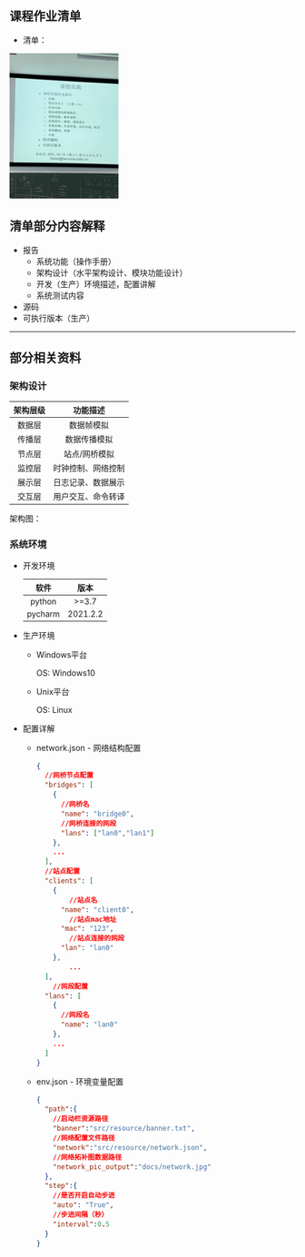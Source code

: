 ## 课程作业清单

* 清单：

<img src="141632709924_.pic_hd.jpg" alt="清单" style="zoom:25%;" />

## 清单部分内容解释

* 报告
  * 系统功能（操作手册）
  * 架构设计（水平架构设计、模块功能设计）
  * 开发（生产）环境描述，配置讲解
  * 系统测试内容
* 源码
* 可执行版本（生产）

---

## 部分相关资料

### 架构设计

|架构层级|功能描述|
|:-:|:-:|
|数据层|数据帧模拟|
|传播层|数据传播模拟|
|节点层|站点/网桥模拟|
|监控层|时钟控制、网络控制|
|展示层|日志记录、数据展示|
|交互层|用户交互、命令转译|

架构图：



### 系统环境

* 开发环境

  |软件|版本|
  |:-:|:-:|
  |python|>=3.7|
  |pycharm|2021.2.2|

* 生产环境

  * Windows平台

    OS: Windows10

  * Unix平台

    OS: Linux

* 配置详解

  * network.json - 网络结构配置

    ```json
    {
      //网桥节点配置
      "bridges": [
        {
          //网桥名
          "name": "bridge0",
          //网桥连接的网段
          "lans": ["lan0","lan1"]
        },
        ...
      ],
      //站点配置
      "clients": [
        {
        	//站点名
          "name": "client0",
        	//站点mac地址
          "mac": "123",
        	//站点连接的网段
          "lan": "lan0"
        },
    		...
      ],
    	//网段配置
      "lans": [
        {
          //网段名
          "name": "lan0"
        },
        ...
      ]
    }
    ```

    

  * env.json - 环境变量配置

    ```json
    {
      "path":{
        //启动栏资源路径
        "banner":"src/resource/banner.txt",
        //网络配置文件路径
        "network":"src/resource/network.json",
        //网络拓补图数据路径
        "network_pic_output":"docs/network.jpg"
      },
      "step":{
        //是否开启自动步进
        "auto": "True",
        //步进间隔（秒）
        "interval":0.5
      }
    }
    ```

    
